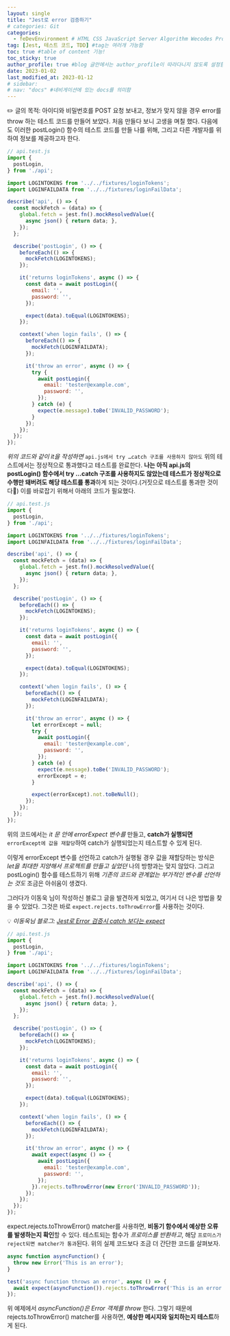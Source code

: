 ```yaml
---
layout: single
title: "Jest로 error 검증하기"
# categories: Git
categories:
  - feDevEnvironment # HTML CSS JavaScript Server Algorithm Wecodes Programmers CS Github Blog
tag: [Jest, 테스트 코드, TDD] #tag는 여러개 가능함
toc: true #table of content 기능!
toc_sticky: true
author_profile: true #blog 글안에서는 author_profile이 따라다니지 않도록 설정함
date: 2023-01-02
last_modified_at: 2023-01-12
# sidebar:
# nav: "docs" #네비게이션에 있는 docs를 의미함
---
```


✏️ 글의 목적: 아이디와 비밀번호를 POST 요청 보내고, 정보가 맞지 않을 경우 error를 throw 하는 테스트 코드를 만들어 보았다. 처음 만들다 보니 고생을 며칠 했다. 다음에도 이러한 postLogin() 함수의 테스트 코드를 만들 나를 위해, 그리고 다른 개발자를 위하여 정보를 제공하고자 한다.

```jsx
// api.test.js
import {
  postLogin,
} from './api';

import LOGINTOKENS from '../../fixtures/loginTokens';
import LOGINFAILDATA from '../../fixtures/loginFailData';

describe('api', () => {
  const mockFetch = (data) => {
    global.fetch = jest.fn().mockResolvedValue({
      async json() { return data; },
    });
  };

  describe('postLogin', () => {
    beforeEach(() => {
      mockFetch(LOGINTOKENS);
    });

    it('returns loginTokens', async () => {
      const data = await postLogin({
        email: '',
        password: '',
      });

      expect(data).toEqual(LOGINTOKENS);
    });

    context('when login fails', () => {
      beforeEach(() => {
        mockFetch(LOGINFAILDATA);
      });

      it('throw an error', async () => {
        try {
          await postLogin({
            email: 'tester@example.com',
            password: '',
          });
        } catch (e) {
          expect(e.message).toBe('INVALID_PASSWORD');
        }
      });
    });
  });
});
```

*위의 코드와 같이 it을 작성하면* `api.js에서 try …catch 구조를 사용하지 않아도` 위의 테스트에서는 정상적으로 통과했다고 테스트를 완료한다. **나는 아직 api.js의 postLogin() 함수에서 try …catch 구조를 사용하지도 않았는데 테스트가 정상적으로 수행만 돼버려도 해당 테스트를 통과**하게 되는 것이다.(거짓으로 테스트를 통과한 것이다🥹) 이를 바로잡기 위해서 아래의 코드가 필요했다.

```jsx
// api.test.js
import {
  postLogin,
} from './api';

import LOGINTOKENS from '../../fixtures/loginTokens';
import LOGINFAILDATA from '../../fixtures/loginFailData';

describe('api', () => {
  const mockFetch = (data) => {
    global.fetch = jest.fn().mockResolvedValue({
      async json() { return data; },
    });
  };

  describe('postLogin', () => {
    beforeEach(() => {
      mockFetch(LOGINTOKENS);
    });

    it('returns loginTokens', async () => {
      const data = await postLogin({
        email: '',
        password: '',
      });

      expect(data).toEqual(LOGINTOKENS);
    });

    context('when login fails', () => {
      beforeEach(() => {
        mockFetch(LOGINFAILDATA);
      });

      it('throw an error', async () => {
        let errorExcept = null;
        try {
          await postLogin({
            email: 'tester@example.com',
            password: '',
          });
        } catch (e) {
          expect(e.message).toBe('INVALID_PASSWORD');
          errorExcept = e;
        }

        expect(errorExcept).not.toBeNull();
      });
    });
  });
});
```

위의 코드에서는 *it 문 안에 errorExpect 변수를* 만들고, **catch가 실행되면** `errorExcept에 값을 재할당`하여 catch가 실행되었는지 테스트할 수 있게 된다. 

이렇게 errorExcept 변수를 선언하고 catch가 실행될 경우 값을 재할당하는 방식은 *let을 최대한 지양해서 프로젝트를 만들고 싶었던* 나의 방향과는 맞지 않았다. 그리고 postLogin() 함수를 테스트하기 위해 *기존의 코드와 관계없는 부가적인 변수를 선언하는 것도* 조금은 아쉬움이 생겼다.

그러다가 이동욱 님이 작성하신 블로그 글을 발견하게 되었고, 여기서 더 나은 방법을 찾을 수 있었다. 그것은 바로 `expect.rejects.toThrowError`를 사용하는 것이다.

💡 *이동욱님 블로그: [Jest로 Error 검증시 catch 보다는 expect](https://jojoldu.tistory.com/656)*

```jsx
// api.test.js
import {
  postLogin,
} from './api';

import LOGINTOKENS from '../../fixtures/loginTokens';
import LOGINFAILDATA from '../../fixtures/loginFailData';

describe('api', () => {
  const mockFetch = (data) => {
    global.fetch = jest.fn().mockResolvedValue({
      async json() { return data; },
    });
  };

  describe('postLogin', () => {
    beforeEach(() => {
      mockFetch(LOGINTOKENS);
    });

    it('returns loginTokens', async () => {
      const data = await postLogin({
        email: '',
        password: '',
      });

      expect(data).toEqual(LOGINTOKENS);
    });

    context('when login fails', () => {
      beforeEach(() => {
        mockFetch(LOGINFAILDATA);
      });

      it('throw an error', async () => {
        await expect(async () => {
          await postLogin({
            email: 'tester@example.com',
            password: '',
          });
        }).rejects.toThrowError(new Error('INVALID_PASSWORD'));
      });
    });
  });
});
```

expect.rejects.toThrowError() matcher를 사용하면, **비동기 함수에서 예상한 오류를 발생하는지 확인**할 수 있다. 테스트되는 함수가 *프로미스를 반환하고*, 해당 `프로미스가 reject되면 matcher가 통과`된다. 위의 실제 코드보다 조금 더 간단한 코드를 살펴보자.

```jsx
async function asyncFunction() {
  throw new Error('This is an error');
}

test('async function throws an error', async () => {
  await expect(asyncFunction()).rejects.toThrowError('This is an error');
});
```

위 예제에서 *asyncFunction()은 Error 객체를 throw* 한다. 그렇기 때문에 rejects.toThrowError() matcher를 사용하면, **예상한 메시지와 일치하는지 테스트**하게 된다.

<!-- ① ② ③ ④ ⑤ ⑥ ⑦ ⑧ ⑨-->

<!-- ### 2. Link 넣기

```

유형 1: (설명어를 입력) : [gunhee's coding blog](https://gunhee-jeong.github.io/)
유형 2: (URL 자동연결) : <https://gunhee-jeong.github.io/>
유형 3: (동일 파일 내 '문단으로 이동') : [1. Header로 이동](###-1-header)

```

```bash
.next/static
        ├── AbmKMg9BFeVUuJ7lsQ1w8
        ├── chunks                 // 여러 페이지에서 공통으로 사용되는 번들 파일
        │       └──  pages         // 각 페이지의 번들 파일
        ├── runtime                // 웹팩과 next의 런타임과 관련된 번들 파일
        ├── css                    // 애플리케이션의 모든 페이지에 대한 글로벌 CSS 파일
        └── media                  // 정적으로 가져온 이미지 next/image가 여기에 해시 및 복사

```

<details>
<summary class="black">코드</summary>
<div markdown="1">

```jsx
// helloWorld!
const hello = 'hi';
```
</div>
</details>

1. 특수문자를 제거
2. 스페이스는 -로 바꾸고
3. 대문자는 소문자로!
   그래서 ### 1. Header -> #1-header

## Link: [google][https://www.google.com/]

### 3. 수평선

```

---

```

---

### 4. 라인 바꾸기

```

스페이스바를 2번 눌러주면 다음칸으로
이동할 수 있어요!

```

---

스페이스바를 2번 눌러주면
다음칸으로 이동할 수 있어요!

### 5. list 만들기

```

1. 1번
2. 2번
3. 3번

- 순서없는 list
  - 순서없는 list
    - 순서없는 list

```

1. 1번
2. 2번
3. 3번

- 순서없는 list
  - 순서없는 list
    - 순서없는 list

---

### 6. font 관련

```

**진하게** -> 볼드
_기울여서_ -> 이탤릭체
~~취소선~~ -> 취소선

<ul>밑줄넣기</ul> -> 밑줄
<span style="color:red">빨간 글씨</span> -> 글자색
이것이 `인라인` 입니다 -> 인라인 코드
```

**진하게** -> 볼드
_기울여서_ -> 이탤릭체
~~취소선~~ -> 취소선
<u>밑줄넣기</u> -> 밑줄
<span style="color:red">빨간 글씨</span>
이것이 `인라인` 입니다 -> 인라인 코드

---

### 7. 인용구문

```
> coding
>
> > JavaScript
> >
> > > 내가 프짱!
```

> coding
>
> > JavaScript
> >
> > > 내가 프짱!

---

### 8. 이미지 삽입

```
유형1: ('사이즈를 조절' -> HTML 태그 사용) : <img src="https://gunhee-jeong.github.io/assets/images/blogLogo.png" width="300" height="200">
유형2: (이미지 삽입 후 -> 링크 걸기)
[![이미지](https://gunhee-jeong.github.io/assets/images/blogLogo/blogLogo.png)](https://gunhee-jeong.github.io/)
```

유형1: ('사이즈를 조절' -> HTML 태그 사용) : <img src="https://gunhee-jeong.github.io/assets/images/blogLogo.png" width="300" height="200">
유형2: (이미지 삽입 후 -> 링크 걸기)
[![이미지](https://gunhee-jeong.github.io/assets/images/blogLogo.png)](https://gunhee-jeong.github.io/)

### 9. 표 만들기

```
||국어|영어|
| :--- | ---: | :--: |
|건희 | 100점 | 100점
|철수 | 100점 | 100점
```

|      |  국어 | 영어  |
| :--- | ----: | :---: |
| 건희 | 100점 | 100점 |
| 철수 | 100점 | 100점 |

> - header를 넣고 싶은 경우 ---을 사용하고 :을 이용하여 정렬에 사용함!

### 10. 토글 만들기
 -->
